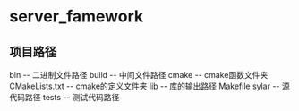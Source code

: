 # server_famework

## 项目路径
bin -- 二进制文件路径
build -- 中间文件路径
cmake -- cmake函数文件夹
CMakeLists.txt -- cmake的定义文件夹
lib -- 库的输出路径
Makefile
sylar -- 源代码路径
tests -- 测试代码路径
